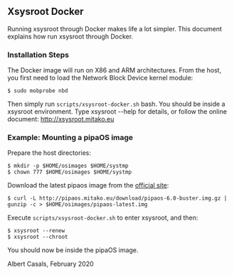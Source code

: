 ## Xsysroot Docker

Running xsysroot through Docker makes life a lot simpler.
This document explains how run xsysroot through Docker.

### Installation Steps

The Docker image will run on X86 and ARM architectures.
From the host, you first need to load the Network Block Device kernel module:

```
$ sudo mobprobe nbd
```

Then simply run `scripts/xsysroot-docker.sh` bash. You should be inside a xsysroot environment.
Type xsysroot --help for details, or follow the online document: http://xsysroot.mitako.eu

### Example: Mounting a pipaOS image

Prepare the host directories:

```
$ mkdir -p $HOME/osimages $HOME/systmp
$ chown 777 $HOME/osimages $HOME/systmp
```

Download the latest pipaos image from the [official site](http://pipaos.mitako.eu/):

```
$ curl -L http://pipaos.mitako.eu/download/pipaos-6.0-buster.img.gz | gunzip -c > $HOME/osimages/pipaos-latest.img
```

Execute `scripts/xsysroot-docker.sh` to enter xsysroot, and then:

```
$ xsysroot --renew
$ xsysroot --chroot
```

You should now be inside the pipaOS image.

Albert Casals, February 2020
